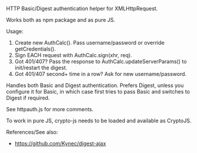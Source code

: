 HTTP Basic/Digest authentication helper for XMLHttpRequest.

Works both as npm package and as pure JS.

Usage:

1. Create new AuthCalc(). Pass username/password or override getCredentials().
2. Sign EACH request with AuthCalc.sign(xhr, req).
3. Got 401/407? Pass the response to AuthCalc.updateServerParams() to init/restart the digest.
4. Got 401/407 second+ time in a row? Ask for new username/password.

Handles both Basic and Digest authentication. Prefers Digest, unless you configure it for Basic, in which case first tries to pass Basic and switches to Digest if required.

See httpauth.js for more comments.

To work in pure JS, crypto-js needs to be loaded and available as CryptoJS.

References/See also:
* https://github.com/Kynec/digest-ajax